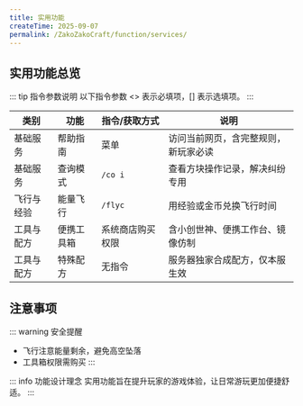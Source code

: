 ```yaml
---
title: 实用功能
createTime: 2025-09-07
permalink: /ZakoZakoCraft/function/services/
---
```


## 实用功能总览

::: tip 指令参数说明
以下指令参数 \<> 表示必填项，[] 表示选填项。
:::

| 类别 | 功能 | 指令/获取方式 | 说明 |
|------|------|---------------|------|
| 基础服务 | 帮助指南 | 菜单 | 访问当前网页，含完整规则，新玩家必读 |
| 基础服务 | 查询模式 | `/co i` | 查看方块操作记录，解决纠纷专用 |
| 飞行与经验 | 能量飞行 | `/flyc` | 用经验或金币兑换飞行时间 |
| 工具与配方 | 便携工具箱 | 系统商店购买权限 | 含小创世神、便携工作台、镜像仿制 |
| 工具与配方 | 特殊配方 | 无指令 | 服务器独家合成配方，仅本服生效 |

## 注意事项

::: warning 安全提醒
- 飞行注意能量剩余，避免高空坠落
- 工具箱权限需购买
:::

::: info 功能设计理念
实用功能旨在提升玩家的游戏体验，让日常游玩更加便捷舒适。
:::
